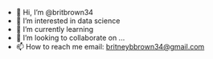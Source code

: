 - 👋 Hi, I’m @britbrown34
- 👀 I’m interested in data science
- 🌱 I’m currently learning 
- 💞️ I’m looking to collaborate on ...
- 📫 How to reach me email: britneybbrown34@gmail.com

<!---
britbrown34/britbrown34 is a ✨ special ✨ repository because its `README.md` (this file) appears on your GitHub profile.
You can click the Preview link to take a look at your changes.
--->
